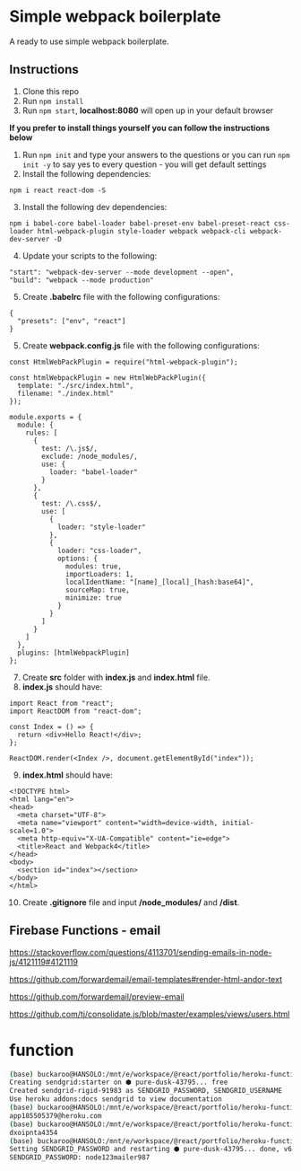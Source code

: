 # Simple webpack boilerplate

A ready to use simple webpack boilerplate.

## Instructions

1.  Clone this repo
2.  Run `npm install`
3.  Run `npm start`, **localhost:8080** will open up in your default browser

**If you prefer to install things yourself you can follow the instructions below**

1.  Run `npm init` and type your answers to the questions or you can run `npm init -y` to say yes to every question - you will get default settings
2.  Install the following dependencies:
```
npm i react react-dom -S
```
3.  Install the following dev dependencies:
```
npm i babel-core babel-loader babel-preset-env babel-preset-react css-loader html-webpack-plugin style-loader webpack webpack-cli webpack-dev-server -D
```
4. Update your scripts to the following:
```
"start": "webpack-dev-server --mode development --open",
"build": "webpack --mode production"
```
5. Create **.babelrc** file with the following configurations:
```
{
  "presets": ["env", "react"]
}
```
5. Create **webpack.config.js** file with the following configurations:
```
const HtmlWebPackPlugin = require("html-webpack-plugin");

const htmlWebpackPlugin = new HtmlWebPackPlugin({
  template: "./src/index.html",
  filename: "./index.html"
});

module.exports = {
  module: {
    rules: [
      {
        test: /\.js$/,
        exclude: /node_modules/,
        use: {
          loader: "babel-loader"
        }
      },
      {
        test: /\.css$/,
        use: [
          {
            loader: "style-loader"
          },
          {
            loader: "css-loader",
            options: {
              modules: true,
              importLoaders: 1,
              localIdentName: "[name]_[local]_[hash:base64]",
              sourceMap: true,
              minimize: true
            }
          }
        ]
      }
    ]
  },
  plugins: [htmlWebpackPlugin]
};
```
7. Create **src** folder with **index.js** and **index.html** file.
8. **index.js** should have:
```
import React from "react";
import ReactDOM from "react-dom";

const Index = () => {
  return <div>Hello React!</div>;
};

ReactDOM.render(<Index />, document.getElementById("index"));
```
9. **index.html** should have:
```
<!DOCTYPE html>
<html lang="en">
<head>
  <meta charset="UTF-8">
  <meta name="viewport" content="width=device-width, initial-scale=1.0">
  <meta http-equiv="X-UA-Compatible" content="ie=edge">
  <title>React and Webpack4</title>
</head>
<body>
  <section id="index"></section>
</body>
</html>
```
10. Create **.gitignore** file and input **/node_modules/** and **/dist**.

## Firebase Functions - email

https://stackoverflow.com/questions/4113701/sending-emails-in-node-js/4121119#4121119

https://github.com/forwardemail/email-templates#render-html-andor-text

https://github.com/forwardemail/preview-email

https://github.com/tj/consolidate.js/blob/master/examples/views/users.html

# function

```bash
(base) buckaroo@HANSOLO:/mnt/e/workspace/@react/portfolio/heroku-function$ heroku addons:create sendgrid:starter
Creating sendgrid:starter on ⬢ pure-dusk-43795... free
Created sendgrid-rigid-91983 as SENDGRID_PASSWORD, SENDGRID_USERNAME
Use heroku addons:docs sendgrid to view documentation
(base) buckaroo@HANSOLO:/mnt/e/workspace/@react/portfolio/heroku-function$ heroku config:get SENDGRID_USERNAME
app185505379@heroku.com
(base) buckaroo@HANSOLO:/mnt/e/workspace/@react/portfolio/heroku-function$ heroku config:get SENDGRID_PASSWORD
dxoipnta4354
(base) buckaroo@HANSOLO:/mnt/e/workspace/@react/portfolio/heroku-function$ heroku config:add SENDGRID_PASSWORD=node123mailer987
Setting SENDGRID_PASSWORD and restarting ⬢ pure-dusk-43795... done, v6
SENDGRID_PASSWORD: node123mailer987
```

